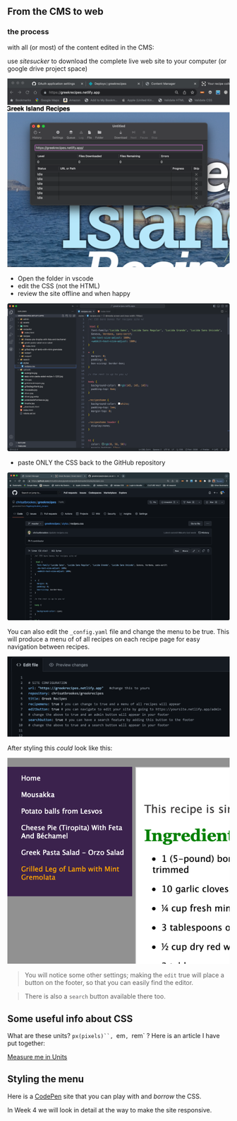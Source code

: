 ## From the CMS to web
### the process

with all (or most) of the content edited in the CMS:

use *sitesucker* to download the complete live web site to your computer (or google drive project space)

![Paste the URL into Sitesucker](../../media/sitesucker.png)

- Open the folder in vscode 
- edit the CSS (not the HTML)
- review the site offline and when happy

![Only edit the CSS](../../media/Screenshot%202023-02-13%20at%2023.34.57.png)

- paste ONLY the CSS back to the GitHub repository

![Paste this back to github](../../media/Screenshot%202023-02-13%20at%2023.36.47.png)

You can also edit the `_config.yaml`  file and change the menu to be true. This will produce a menu of of all recipes on each recipe page for easy navigation between recipes.

![You can make some changes to the config settings](../../media/Screenshot%202023-02-13%20at%2023.37.31.png)

After styling this _could_ look like this:

![You will need to style the nav in the CSS](../../media/Screenshot%202023-02-13%20at%2023.41.11.png)

>You will notice some other settings; making the `edit` true will place a button on the footer, so that you can easily find the editor.

>There is also a `search` button available there too.

## Some useful info about CSS
What are these units? `px(pixels)``, `em`, `rem`
?
Here is an article I have put together:

[Measure me in Units](../../Articles/Measure%20me%20in%20Units.md)

## Styling the menu 

Here is a [CodePen](https://codepen.io/pageboy/pen/zYowepE) site that you can play with and _borrow_ the CSS.

In Week 4 we will look in detail at the way to make the site responsive.

